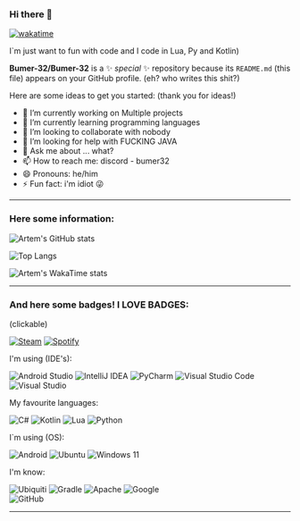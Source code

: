 ### Hi there 👋
[![wakatime](https://wakatime.com/badge/user/318edbcd-1d83-4173-b4ef-f0dd523b7526.svg?style=for-the-badge)](https://wakatime.com/@318edbcd-1d83-4173-b4ef-f0dd523b7526)

I`m just want to fun with code and I code in Lua, Py and Kotlin)

**Bumer-32/Bumer-32** is a ✨ _special_ ✨ repository because its `README.md` (this file) appears on your GitHub profile. (eh? who writes this shit?)

Here are some ideas to get you started: (thank you for ideas!)

- 🔭 I’m currently working on Multiple projects
- 🌱 I’m currently learning programming languages
- 👯 I’m looking to collaborate with nobody
- 🤔 I’m looking for help with FUCKING JAVA
- 💬 Ask me about ... what?
- 📫 How to reach me: discord - bumer32
- 😄 Pronouns: he/him
- ⚡ Fun fact: i'm idiot 😜

---

### Here some information:

![Artem's GitHub stats](https://github-readme-stats.vercel.app/api?username=Bumer-32&show_icons=true&theme=ambient_gradient&rank_icon=github)

![Top Langs](https://github-readme-stats.vercel.app/api/top-langs/?username=Bumer-32&layout=compact&theme=ambient_gradient)

![Artem's WakaTime stats](https://github-readme-stats.vercel.app/api/wakatime?username=Bumer_32&layout=compact&theme=ambient_gradient)

---

### And here some badges! I LOVE BADGES:

(clickable)

[![Steam](https://img.shields.io/badge/steam-%23000000.svg?style=for-the-badge&logo=steam&logoColor=white)](https://steamcommunity.com/id/Bumer_32_yes/)
[![Spotify](https://img.shields.io/badge/Spotify-1ED760?style=for-the-badge&logo=spotify&logoColor=white)](https://open.spotify.com/user/uqfc83jqfzvdy4nkqmx580p1m?si=204ac3d67f2744a5)

I'm using (IDE's):

![Android Studio](https://img.shields.io/badge/android%20studio-346ac1?style=for-the-badge&logo=android%20studio&logoColor=white)
![IntelliJ IDEA](https://img.shields.io/badge/IntelliJIDEA-000000.svg?style=for-the-badge&logo=intellij-idea&logoColor=white)
![PyCharm](https://img.shields.io/badge/pycharm-143?style=for-the-badge&logo=pycharm&logoColor=black&color=black&labelColor=green)
![Visual Studio Code](https://img.shields.io/badge/Visual%20Studio%20Code-0078d7.svg?style=for-the-badge&logo=visual-studio-code&logoColor=white)
![Visual Studio](https://img.shields.io/badge/Visual%20Studio-5C2D91.svg?style=for-the-badge&logo=visual-studio&logoColor=white)


My favourite languages:

![C#](https://img.shields.io/badge/c%23-%23239120.svg?style=for-the-badge&logo=csharp&logoColor=white)
![Kotlin](https://img.shields.io/badge/kotlin-%237F52FF.svg?style=for-the-badge&logo=kotlin&logoColor=white)
![Lua](https://img.shields.io/badge/lua-%232C2D72.svg?style=for-the-badge&logo=lua&logoColor=white)
![Python](https://img.shields.io/badge/python-3670A0?style=for-the-badge&logo=python&logoColor=ffdd54)

I`m using (OS):

![Android](https://img.shields.io/badge/Android-3DDC84?style=for-the-badge&logo=android&logoColor=white)
![Ubuntu](https://img.shields.io/badge/Ubuntu-E95420?style=for-the-badge&logo=ubuntu&logoColor=white)
![Windows 11](https://img.shields.io/badge/Windows%2011-%230079d5.svg?style=for-the-badge&logo=Windows%2011&logoColor=white)

I'm know:

![Ubiquiti](https://img.shields.io/badge/ubiquiti-%230559C9.svg?style=for-the-badge&logo=ubiquiti&logoColor=white)
![Gradle](https://img.shields.io/badge/Gradle-02303A.svg?style=for-the-badge&logo=Gradle&logoColor=white)
![Apache](https://img.shields.io/badge/apache-%23D42029.svg?style=for-the-badge&logo=apache&logoColor=white)
![Google](https://img.shields.io/badge/google-4285F4?style=for-the-badge&logo=google&logoColor=white)\
![GitHub](https://img.shields.io/badge/github-%23121011.svg?style=for-the-badge&logo=github&logoColor=white)

---
